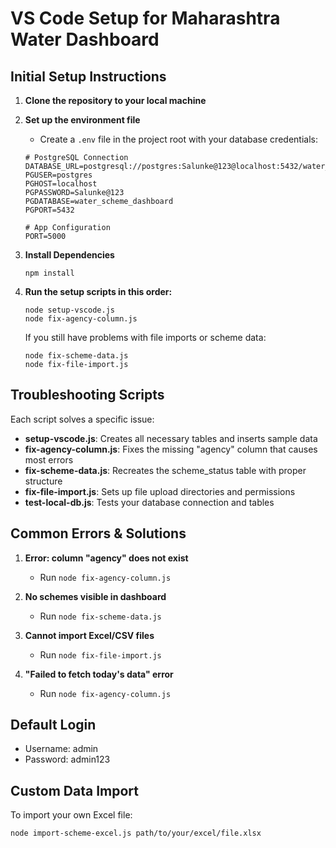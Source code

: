 # VS Code Setup for Maharashtra Water Dashboard

## Initial Setup Instructions

1. **Clone the repository to your local machine**

2. **Set up the environment file**
   - Create a `.env` file in the project root with your database credentials:
   ```
   # PostgreSQL Connection
   DATABASE_URL=postgresql://postgres:Salunke@123@localhost:5432/water_scheme_dashboard
   PGUSER=postgres
   PGHOST=localhost
   PGPASSWORD=Salunke@123
   PGDATABASE=water_scheme_dashboard
   PGPORT=5432

   # App Configuration
   PORT=5000
   ```

3. **Install Dependencies**
   ```
   npm install
   ```

4. **Run the setup scripts in this order:**

   ```
   node setup-vscode.js
   node fix-agency-column.js
   ```

   If you still have problems with file imports or scheme data:
   ```
   node fix-scheme-data.js
   node fix-file-import.js
   ```

## Troubleshooting Scripts

Each script solves a specific issue:

- **setup-vscode.js**: Creates all necessary tables and inserts sample data
- **fix-agency-column.js**: Fixes the missing "agency" column that causes most errors
- **fix-scheme-data.js**: Recreates the scheme_status table with proper structure
- **fix-file-import.js**: Sets up file upload directories and permissions
- **test-local-db.js**: Tests your database connection and tables

## Common Errors & Solutions

1. **Error: column "agency" does not exist**
   - Run `node fix-agency-column.js`

2. **No schemes visible in dashboard**
   - Run `node fix-scheme-data.js`

3. **Cannot import Excel/CSV files**
   - Run `node fix-file-import.js`

4. **"Failed to fetch today's data" error**
   - Run `node fix-agency-column.js`

## Default Login

- Username: admin
- Password: admin123

## Custom Data Import

To import your own Excel file:
```
node import-scheme-excel.js path/to/your/excel/file.xlsx
```